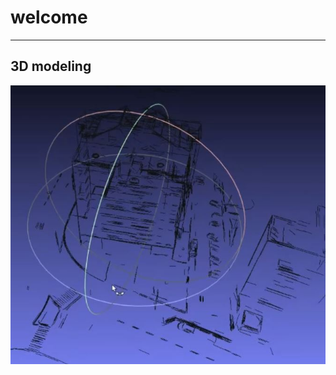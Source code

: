 # welcome 
--------------------------------------------------------------------------------




## 3D modeling 
[![Watch the video](videos\cn-2024-03-12.JPG)](videos\cn-2024-03-12.mp4)

